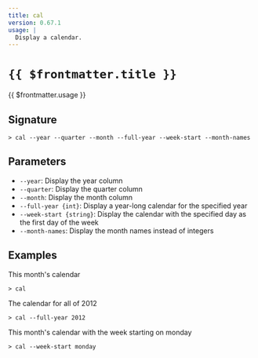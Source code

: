 ```yaml
---
title: cal
version: 0.67.1
usage: |
  Display a calendar.
---
```


# <code>{{ $frontmatter.title }}</code>

<div style='white-space: pre-wrap;'>{{ $frontmatter.usage }}</div>

## Signature

```> cal --year --quarter --month --full-year --week-start --month-names```

## Parameters

 -  `--year`: Display the year column
 -  `--quarter`: Display the quarter column
 -  `--month`: Display the month column
 -  `--full-year {int}`: Display a year-long calendar for the specified year
 -  `--week-start {string}`: Display the calendar with the specified day as the first day of the week
 -  `--month-names`: Display the month names instead of integers

## Examples

This month's calendar
```shell
> cal
```

The calendar for all of 2012
```shell
> cal --full-year 2012
```

This month's calendar with the week starting on monday
```shell
> cal --week-start monday
```
